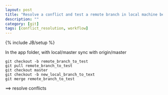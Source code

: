 ```yaml
---
layout: post
title: "Resolve a conflict and test a remote branch in local machine before merging"
description: ""
category: [git]
tags: [conflict_resolution, workflow]
---
```

{% include JB/setup %}


In the app folder, with local/master sync with origin/master

    git checkout -b remote_branch_to_test
    git pull remote_branch_to_test
    git checkout master
    git checkout -b new_local_branch_to_text
    git merge remote_branch_to_test
    
==> resolve conflicts